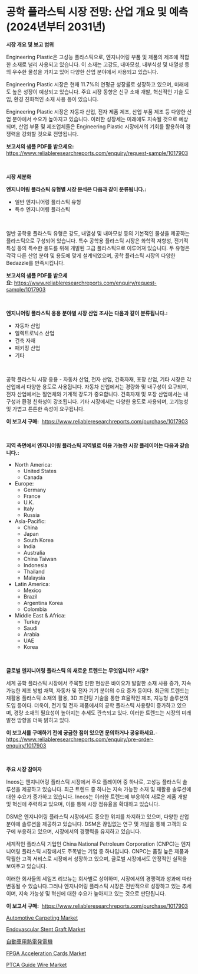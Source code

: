 <p><h1>공학 플라스틱 시장 전망: 산업 개요 및 예측 (2024년부터 2031년)</h1></p><p><strong>시장 개요 및 보고 범위</strong></p>
<p><p>Engineering Plastic은 고성능 플라스틱으로, 엔지니어링 부품 및 제품의 제조에 적합한 소재로 널리 사용되고 있습니다. 이 소재는 고강도, 내마모성, 내부식성 및 내열성 등의 우수한 물성을 가지고 있어 다양한 산업 분야에서 사용되고 있습니다.</p><p>Engineering Plastic 시장은 현재 11.7%의 연평균 성장률로 성장하고 있으며, 미래에도 높은 성장이 예상되고 있습니다. 주요 시장 동향은 신규 소재 개발, 혁신적인 기술 도입, 환경 친화적인 소재 사용 등이 있습니다.</p><p>Engineering Plastic 시장은 자동차 산업, 전자 제품 제조, 산업 부품 제조 등 다양한 산업 분야에서 수요가 높아지고 있습니다. 이러한 성장세는 미래에도 지속될 것으로 예상되며, 산업 부품 및 제조업체들은 Engineering Plastic 시장에서의 기회를 활용하여 경쟁력을 강화할 것으로 전망됩니다.</p></p>
<p><strong>보고서의 샘플 PDF를 받으세요:</strong> <a href="https://www.reliableresearchreports.com/enquiry/request-sample/1017903">https://www.reliableresearchreports.com/enquiry/request-sample/1017903</a></p>
<p>&nbsp;</p>
<p><strong>시장 세분화</strong></p>
<p><strong>엔지니어링 플라스틱 유형별 시장 분석은 다음과 같이 분류됩니다.:</strong></p>
<p><ul><li>일반 엔지니어링 플라스틱 유형</li><li>특수 엔지니어링 플라스틱</li></ul></p>
<p>&nbsp;</p>
<p><p>일반 공학용 플라스틱 유형은 강도, 내열성 및 내마모성 등의 기본적인 물성을 제공하는 플라스틱으로 구성되어 있습니다. 특수 공학용 플라스틱 시장은 화학적 저항성, 전기적 특성 등의 특수한 용도를 위해 개발된 고급 플라스틱으로 이루어져 있습니다. 두 유형은 각각 다른 산업 분야 및 용도에 맞게 설계되었으며, 공학 플라스틱 시장의 다양한 Bedazzle를 만족시킵니다.</p></p>
<p><strong>보고서의 샘플 PDF를 받으세요:</strong>&nbsp;<a href="https://www.reliableresearchreports.com/enquiry/request-sample/1017903">https://www.reliableresearchreports.com/enquiry/request-sample/1017903</a></p>
<p>&nbsp;</p>
<p><strong> 엔지니어링 플라스틱 응용 분야별 시장 산업 조사는 다음과 같이 분류됩니다.:</strong></p>
<p><ul><li>자동차 산업</li><li>일렉트로닉스 산업</li><li>건축 자재</li><li>패키징 산업</li><li>기타</li></ul></p>
<p>&nbsp;</p>
<p><p>공학 플라스틱 시장 응용 - 자동차 산업, 전자 산업, 건축자재, 포장 산업, 기타 시장은 각 산업에서 다양한 용도로 사용됩니다. 자동차 산업에서는 경량화 및 내구성이 요구되며, 전자 산업에서는 절연체와 기계적 강도가 중요합니다. 건축자재 및 포장 산업에서는 내구성과 환경 친화성이 강조됩니다. 기타 시장에서는 다양한 용도로 사용되며, 고기능성 및 가볍고 튼튼한 속성이 요구됩니다.</p></p>
<p><strong>이 보고서 구매:</strong>&nbsp; <a href="https://www.reliableresearchreports.com/purchase/1017903">https://www.reliableresearchreports.com/purchase/1017903</a></p>
<p>&nbsp;</p>
<p><strong>지역 측면에서 엔지니어링 플라스틱 지역별로 이용 가능한 시장 플레이어는 다음과 같습니다.:</strong></p>
<p><ul>
    <li>
        North America:
        <ul>
            <li>United States</li>
            <li>Canada</li>
        </ul>
    </li>
    <li>
        Europe:
        <ul>
            <li>Germany</li>
            <li>France</li>
            <li>U.K.</li>
            <li>Italy</li>
            <li>Russia</li>
        </ul>
    </li>
    <li>
        Asia-Pacific:
        <ul>
            <li>China</li>
            <li>Japan</li>
            <li>South Korea</li>
            <li>India</li>
            <li>Australia</li>
            <li>China Taiwan</li>
            <li>Indonesia</li>
            <li>Thailand</li>
            <li>Malaysia</li>
        </ul>
    </li>
    <li>
        Latin America:
        <ul>
            <li>Mexico</li>
            <li>Brazil</li>
            <li>Argentina Korea</li>
            <li>Colombia</li>
        </ul>
    </li>
    <li>
        Middle East & Africa:
        <ul>
            <li>Turkey</li>
            <li>Saudi</li>
            <li>Arabia</li>
            <li>UAE</li>
            <li>Korea</li>
        </ul>
    </li>
    </ul></p>
<p>&nbsp;</p>
<p><strong>글로벌 엔지니어링 플라스틱 의 새로운 트렌드는 무엇입니까? 시장?</strong></p>
<p><p>세계 공학 플라스틱 시장에서 주목할 만한 현상은 바이오가 발랄한 소재 사용 증가, 지속가능한 제조 방법 채택, 자동차 및 전자 기기 분야의 수요 증가 등이다. 최근의 트렌드는 재활용 플라스틱 소재의 활용, 3D 프린팅 기술을 통한 효율적인 제조, 지능형 솔루션의 도입 등이다. 더욱이, 전기 및 전자 제품에서의 공학 플라스틱 사용량이 증가하고 있으며, 경량 소재의 필요성이 높아지는 추세도 관측되고 있다. 이러한 트렌드는 시장의 미래 발전 방향을 더욱 밝히고 있다.</p></p>
<p><strong>이 보고서를 구매하기 전에 궁금한 점이 있으면 문의하거나 공유하세요.</strong>- <a href="https://www.reliableresearchreports.com/enquiry/pre-order-enquiry/1017903">https://www.reliableresearchreports.com/enquiry/pre-order-enquiry/1017903</a></p>
<p>&nbsp;</p>
<p><strong>주요 시장 참여자</strong></p>
<p><p>Ineos는 엔지니어링 플라스틱 시장에서 주요 플레이어 중 하나로, 고성능 플라스틱 솔루션을 제공하고 있습니다. 최근 트렌드 중 하나는 지속 가능한 소재 및 재활용 솔루션에 대한 수요가 증가하고 있습니다. Ineos는 이러한 트렌드에 부응하여 새로운 제품 개발 및 혁신에 주력하고 있으며, 이를 통해 시장 점유율을 확대하고 있습니다.</p><p>DSM은 엔지니어링 플라스틱 시장에서도 중요한 위치를 차지하고 있으며, 다양한 산업 분야에 솔루션을 제공하고 있습니다. DSM은 끊임없는 연구 및 개발을 통해 고객의 요구에 부응하고 있으며, 시장에서의 경쟁력을 유지하고 있습니다.</p><p>세계적인 플라스틱 기업인 China National Petroleum Corporation (CNPC)는 엔지니어링 플라스틱 시장에서도 주목받는 기업 중 하나입니다. CNPC는 품질 높은 제품과 탁월한 고객 서비스로 시장에서 성장하고 있으며, 글로벌 시장에서도 안정적인 실적을 보여주고 있습니다.</p><p>이러한 회사들의 세일즈 리브뉴는 회사별로 상이하며, 시장에서의 경쟁력과 성과에 따라 변동될 수 있습니다.그러나 엔지니어링 플라스틱 시장은 전반적으로 성장하고 있는 추세이며, 지속 가능성 및 혁신에 대한 수요가 높아지고 있는 것으로 판단됩니다.</p></p>
<p><strong>이 보고서 구매:</strong>&nbsp;&nbsp;<a href="https://www.reliableresearchreports.com/purchase/1017903">https://www.reliableresearchreports.com/purchase/1017903</a></p>
<p><p><a href="https://github.com/Paul14Anderson63/Market-Research-Report-List-3/blob/main/automotive-carpeting-market.md">Automotive Carpeting Market</a></p><p><a href="https://woozy-pyroraptor-a1f.notion.site/Insights-into-Endovascular-Stent-Graft-Market-Size-Analysing-Market-Share-Trends-and-Growth-from--84253a63d9634ba4b273d20b190cde0e">Endovascular Stent Graft Market</a></p><p><a href="https://medium.com/@juan.colorado_15/%E8%87%AA%E5%8B%95%E8%BB%8A%E7%94%A8%E7%86%B1%E9%9B%BB%E7%99%BA%E9%9B%BB%E6%A9%9F%E3%81%AE%E5%B8%82%E5%A0%B4%E5%88%86%E6%9E%90%E3%81%A82024%E5%B9%B4%E3%81%8B%E3%82%892031%E5%B9%B4%E3%81%BE%E3%81%A7%E3%81%AE%E4%BA%88%E6%B8%AC%E3%82%B5%E3%82%A4%E3%82%BA-d87a815481e4">自動車用熱電発電機</a></p><p><a href="https://view.publitas.com/reportprime-1/fpga-acceleration-cards-market-share-market-new-trends-analysis-report-by-type-by-application-by-end-use-by-region-and-segment-forecasts-2024-2031/">FPGA Acceleration Cards Market</a></p><p><a href="https://rainy-horn-d69.notion.site/PTCA-Guide-Wire-Market-Offer-Valuable-Insights-into-Market-Size-Market-Share-Market-Trends-and-Pr-146a90e58ff9467e8e8701692b43028f">PTCA Guide Wire Market</a></p></p>
